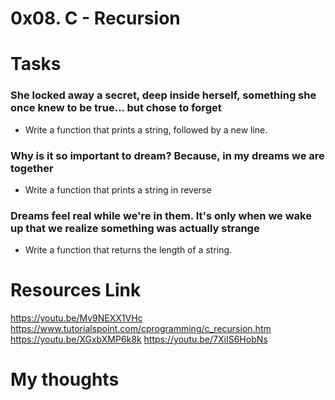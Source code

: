 # 0x08. C - Recursion

# Tasks
### She locked away a secret, deep inside herself, something she once knew to be true... but chose to forget
*	Write a function that prints a string, followed by a new line.

### Why is it so important to dream? Because, in my dreams we are together
*	Write a function that prints a string in reverse

### Dreams feel real while we're in them. It's only when we wake up that we realize something was actually strange
*	Write a function that returns the length of a string.








# Resources Link
https://youtu.be/Mv9NEXX1VHc 
https://www.tutorialspoint.com/cprogramming/c_recursion.htm
https://youtu.be/XGxbXMP6k8k
https://youtu.be/7XiIS6HobNs



# My thoughts
